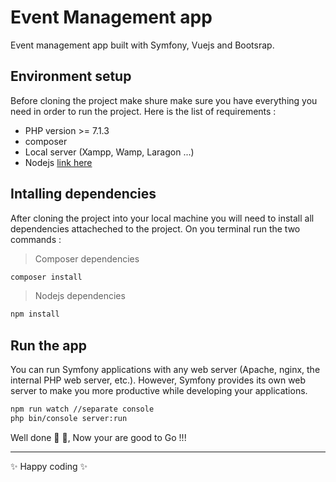 # Event Management app

Event management app built with Symfony, Vuejs and Bootsrap.

## Environment setup
Before cloning the project make shure make sure you have everything you need in order to run the project. Here is the list of requirements :

* PHP version >= 7.1.3
* composer
* Local server (Xampp, Wamp, Laragon ...)
* Nodejs [link here](https://nodejs.org/en/)

## Intalling dependencies

After cloning the project into your local machine you will need to install all dependencies attacheched to the project. On you terminal run the two commands :
> Composer dependencies

```bash
composer install
```
> Nodejs dependencies

```bash
npm install
```

## Run the app

You can run Symfony applications with any web server (Apache, nginx, the internal PHP web server, etc.). However, Symfony provides its own web server to make you more productive while developing your applications.


```bash
npm run watch //separate console
php bin/console server:run
```

Well done :clap: :clap:, Now your are good to Go !!!

--------
:sparkles: Happy coding :sparkles: